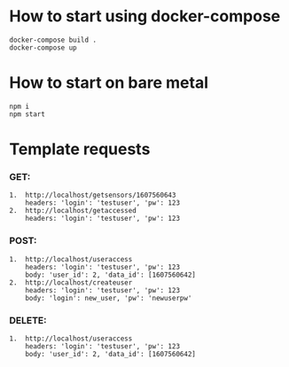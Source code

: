 # How to start using docker-compose
    docker-compose build .
    docker-compose up

# How to start on bare metal
    npm i
    npm start

# Template requests
###  GET:
    1.  http://localhost/getsensors/1607560643
        headers: 'login': 'testuser', 'pw': 123
    2.  http://localhost/getaccessed
        headers: 'login': 'testuser', 'pw': 123
### POST:
    1.  http://localhost/useraccess
        headers: 'login': 'testuser', 'pw': 123
        body: 'user_id': 2, 'data_id': [1607560642]
    2.  http://localhost/createuser
        headers: 'login': 'testuser', 'pw': 123
        body: 'login': new_user, 'pw': 'newuserpw'
### DELETE:
    1.  http://localhost/useraccess
        headers: 'login': 'testuser', 'pw': 123
        body: 'user_id': 2, 'data_id': [1607560642]